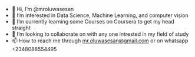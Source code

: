- 👋 Hi, I’m @mroluwasesan
- 👀 I’m interested in Data Science, Machine Learning, and computer vision
- 🌱 I’m currently learning some Courses on Coursera to get my head straight 
- 💞️ I’m looking to collaborate on with any one intrested in my field of study
- 📫 How to reach me through mr.oluwasesan@gmail.com or on whatsapp +2348088554495

<!---
mroluwasesan/mroluwasesan is a ✨ special ✨ repository because its `README.md` (this file) appears on your GitHub profile.
You can click the Preview link to take a look at your changes.
--->
